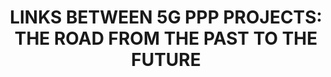 ---
paper_type: Journal
title: "LINKS BETWEEN 5G PPP PROJECTS: THE ROAD FROM THE PAST TO THE FUTURE"
authors: Roman Odarchenko, Giorgi Labadze
journal_title: "Scientific and Practical Cyber Security Journal (SPCSJ) 5(2): 45-50 ISSN 2587-4667"
doi: "Visit journal link"
repository_link: https://journal.scsa.ge/papers/links-between-5g-ppp-projects-the-road-from-the-past-to-the-future/
relevance: "To ensure the European leadership in the direction of the development and deployment of 5G networks 5G PPP in close collaboration with EC supports different related activities. There were already launched the 5G PPP project of three phases. It was shown that they are closely linked. This aims to present and analyze the links between 5G-Xcast, 5GTOURS, and 5GASP projects, the continuity of the conducted research activities, and new directions of future research. There were showcased which technologies and solutions from the past projects were reused for other projects and probably will be reused for further studies. "
---